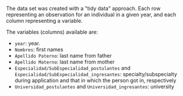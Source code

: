 The data set was created with a "tidy data" approach. Each row representing an observation for an individual in a given year, and each column representing a variable.

The variables (columns) available are:

- `year`: year.
- `Nombres`: first names
- `Apellido Paterno`: last name from father
- `Apellido Materno`: last name from mother
- `Especialidad/SubEspecialidad_postulantes` and `Especialidad/SubEspecialidad_ingresantes`: specialty/subspecialty during application and that in which the person got in, respectively
- `Universidad_postulantes` and `Universidad_ingresantes`: university
